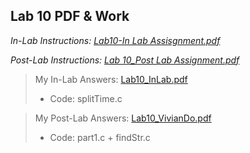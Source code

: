 ## Lab 10 PDF & Work

*In-Lab Instructions: [Lab10-In Lab Assisgnment.pdf](https://github.com/odnaiviv/CSC3320/blob/main/Labs/Lab%2010/Lab10-In%20Lab%20Assisgnment.pdf)*

*Post-Lab Instructions: [Lab 10_Post Lab Assignment.pdf](https://github.com/odnaiviv/CSC3320/blob/main/Labs/Lab%2010/Lab%2010_Post%20Lab%20Assignment.pdf)*

>My In-Lab Answers: [Lab10_InLab.pdf](https://github.com/odnaiviv/CSC3320/blob/main/Labs/Lab%2010/Lab10_InLab.pdf)
>* Code: splitTime.c

>My Post-Lab Answers: [Lab10_VivianDo.pdf](https://github.com/odnaiviv/CSC3320/blob/main/Labs/Lab%2010/Lab10_VivianDo.pdf)
>* Code: part1.c + findStr.c
